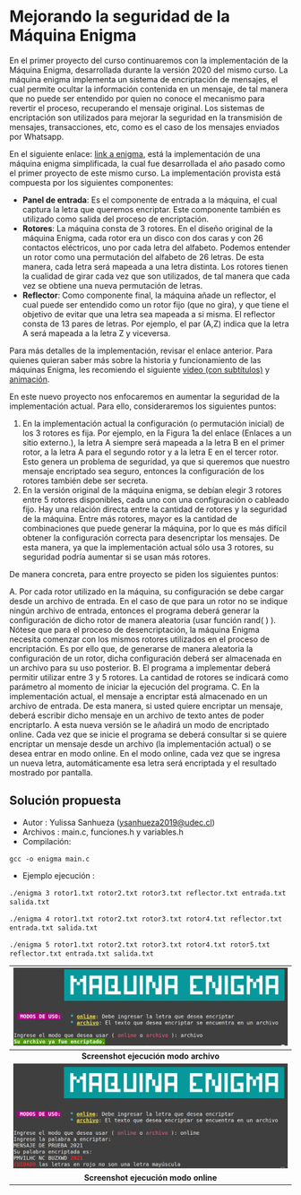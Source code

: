 # Mejorando la seguridad de la Máquina Enigma

En el primer proyecto del curso continuaremos con la implementación de la
Máquina Enigma, desarrollada durante la versión 2020 del mismo curso. La máquina
enigma implementa un sistema de encriptación de mensajes, el cual permite
ocultar la información contenida en un mensaje, de tal manera que no puede ser
entendido por quien no conoce el mecanismo para revertir el proceso, recuperando
el mensaje original. Los sistemas de encriptación son utilizados para mejorar la
seguridad en la transmisión de mensajes, transacciones, etc, como es el caso de
los mensajes enviados por Whatsapp.

En el siguiente enlace: [link a enigma](../../2020/Enigma), está la
implementación de una máquina enigma simplificada, la cual fue desarrollada el
año pasado como el primer proyecto de este mismo curso. La implementación
provista está compuesta por los siguientes componentes: 

- **Panel de entrada**: Es el componente de entrada a la máquina, el cual captura la letra que queremos encriptar. Este componente también es utilizado como salida del proceso de encriptación.
- **Rotores**: La máquina consta de 3 rotores. En el diseño original de la máquina Enigma, cada rotor era un disco con dos caras y con 26 contactos eléctricos, uno por cada letra del alfabeto. Podemos entender un rotor como una permutación del alfabeto de 26 letras. De esta manera, cada letra será mapeada a una letra distinta. Los rotores tienen la cualidad de girar cada vez que son utilizados, de tal manera que cada vez se obtiene una nueva permutación de letras.
- **Reflector**: Como componente final, la máquina añade un reflector, el cual puede ser entendido como un rotor fijo (que no gira), y que tiene el objetivo de evitar que una letra sea mapeada a si misma. El reflector consta de 13 pares de letras. Por ejemplo, el par (A,Z) indica que la letra A será mapeada a la letra Z y viceversa.

Para más detalles de la implementación, revisar el enlace anterior. Para quienes
quieran saber más sobre la historia y funcionamiento de las máquinas Enigma, les
recomiendo el siguiente [video (con subtítulos)](https://www.youtube.com/watch?v=G2_Q9FoD-oQ&feature=emb_logo) y
[animación](https://observablehq.com/@tmcw/enigma-machine).

En este nuevo proyecto nos enfocaremos en aumentar la seguridad de la
implementación actual. Para ello, consideraremos los siguientes puntos: 

1. En la implementación actual la configuración (o permutación inicial) de los 3
rotores es fija. Por ejemplo, en la Figura 1a del enlace (Enlaces a un sitio
externo.), la letra A siempre será mapeada a la letra B en el primer rotor, a la
letra A para el segundo rotor y a la letra E en el tercer rotor. Esto genera un
problema de seguridad, ya que si queremos que nuestro mensaje encriptado sea
seguro, entonces la configuración de los rotores también debe ser secreta. 
2. En la versión original de la máquina enigma, se debían elegir 3 rotores entre
5 rotores disponibles, cada uno con una configuración o cableado fijo. Hay una
relación directa entre la cantidad de rotores y la seguridad de la
máquina. Entre más rotores, mayor es la cantidad de combinaciones que puede
generar la máquina, por lo que es más difícil obtener la configuración correcta
para desencriptar los mensajes. De esta manera, ya que la implementación actual
sólo usa 3 rotores, su seguridad podría aumentar si se usan más rotores. 

De manera concreta, para entre proyecto se piden los siguientes puntos:

A. Por cada rotor utilizado en la máquina, su configuración se debe cargar desde
un archivo de entrada. En el caso de que para un rotor no se indique ningún
archivo de entrada, entonces el programa deberá generar la configuración de
dicho rotor de manera aleatoria (usar función rand( ) ). Nótese que para el
proceso de desencriptación, la máquina Enigma necesita comenzar con los mismos
rotores utilizados en el proceso de encriptación. Es por ello que, de generarse
de manera aleatoria la configuración de un rotor, dicha configuración deberá ser
almacenada en un archivo para su uso posterior. 
B. El programa a implementar deberá permitir utilizar entre 3 y 5 rotores. La
cantidad de rotores se indicará como parámetro al momento de iniciar la
ejecución del programa. 
C. En la implementación actual, el mensaje a encriptar está almacenado en un
archivo de entrada. De esta manera, si usted quiere encriptar un mensaje, deberá
escribir dicho mensaje en un archivo de texto antes de poder encriptarlo. A esta
nueva versión se le añadirá un modo de encriptado online. Cada vez que se inicie
el programa se deberá consultar si se quiere encriptar un mensaje desde un
archivo (la implementación actual) o se desea entrar en modo online. En el modo
online, cada vez que se ingresa un nueva letra, automáticamente esa letra será
encriptada y el resultado mostrado por pantalla. 




## Solución propuesta
- Autor   : Yulissa Sanhueza (ysanhueza2019@udec.cl)          
- Archivos : main.c, funciones.h y variables.h
- Compilación: 
 ```
gcc -o enigma main.c
 ```
- Ejemplo ejecución  : 
 ```
./enigma 3 rotor1.txt rotor2.txt rotor3.txt reflector.txt entrada.txt salida.txt
 ```
 ```
./enigma 4 rotor1.txt rotor2.txt rotor3.txt rotor4.txt reflector.txt entrada.txt salida.txt
 ```
 ```
./enigma 5 rotor1.txt rotor2.txt rotor3.txt rotor4.txt rotor5.txt reflector.txt entrada.txt salida.txt
 ```

| ![Screenshot ejecución modo archivo](img/Screenshot1.png) |
|:--:|
| **Screenshot ejecución modo archivo**|
| ![Screenshot ejecución modo online](img/Screenshot2.png) |
| **Screenshot ejecución modo online**|
